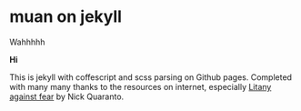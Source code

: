 muan on jekyll
==============

Wahhhhh

**Hi**

This is jekyll with coffescript and scss parsing on Github pages.
Completed with many many thanks to the resources on internet, especially [Litany against fear](http://quaran.to/blog/2013/01/09/use-jekyll-scss-coffeescript-without-plugins/) by Nick Quaranto.